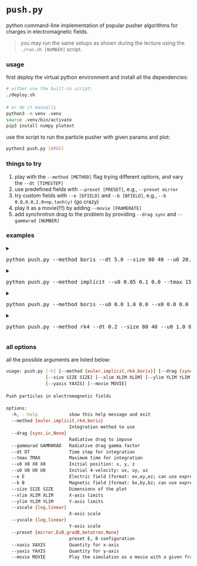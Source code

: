 # `push.py`

python command-line implementation of popular pusher algorithms for charges in electromagnetic fields. 

> you may run the same setups as shown during the lecture using the `./run.sh [NUMBER]` script.

### usage

first deploy the virtual python environment and install all the dependencies:

```sh
# either use the built-in script:
./deploy.sh

# or do it manually
python3 -m venv .venv
source .venv/bin/activate
pip3 install numpy plotext
```

use the script to run the particle pusher with given params and plot:

```sh
python3 push.py [ARGS]
```

### things to try

1. play with the `--method [METHOD]` flag trying different options, and vary the `--dt [TIMESTEP]`
2. use predefined fields with `--preset [PRESET]`, e.g., `--preset mirror`
3. try custom fields with `--e [EFIELD]` and `--b [BFIELD]`, e.g., `--b 0.0,0.0,2.0+np.tanh(y)` (go crazy)
4. play it as a movie(!!!) by adding `--movie [FRAMERATE]`
5. add synchrotron drag to the problem by providing `--drag sync` and `--gammarad [NUMBER]`

### examples

<details>
<summary><pre>python push.py --method boris --dt 5.0 --size 80 40 --u0 20.0 0.0 0.0 --tmax 500 --e 0.0,0.5,0.0 --b 0.0,0.0,1.0</pre></summary>

![demo-1](demos/demo-1.png)

</details>

<details>
<summary><pre>python push.py --method implicit --u0 0.05 0.1 0.0 --tmax 150 --preset mirror --dt 0.05</pre></summary>

![demo-2](demos/demo-2.png)

</details>

<details>
<summary><pre>python push.py --method boris --u0 0.0 1.0 0.0 --x0 0.0 0.0 0.0 --tmax 40 --preset betatron --dt 0.02</pre></summary>

![demo-3](demos/demo-3.png)

</details>

<details>
<summary><pre>python push.py --method rk4 --dt 0.2 --size 80 40 --u0 1.0 0.0 0.0 --tmax 100 --e "0.0,0.0,0.0" --b "0.0,0.0,1/(1+t/20)"</pre></summary>

![demo-4](demos/demo-4.png)

</details>


### all options

all the possible arguments are listed below:
```sh
usage: push.py [-h] [--method {euler,implicit,rk4,boris}] [--drag {sync,ic,None}] [--gammarad GAMMARAD] [--dt DT] [--tmax TMAX] [--x0 X0 X0 X0] [--u0 U0 U0 U0] [--e E] [--b B]
               [--size SIZE SIZE] [--xlim XLIM XLIM] [--ylim YLIM YLIM] [--xscale {log,linear}] [--yscale {log,linear}] [--preset {mirror,ExB,gradB,betatron,None}] [--xaxis XAXIS]
               [--yaxis YAXIS] [--movie MOVIE]

Push particles in electromagnetic fields

options:
  -h, --help            show this help message and exit
  --method {euler,implicit,rk4,boris}
                        Integration method to use
  --drag {sync,ic,None}
                        Radiative drag to impose
  --gammarad GAMMARAD   Radiative drag gamma factor
  --dt DT               Time step for integration
  --tmax TMAX           Maximum time for integration
  --x0 X0 X0 X0         Initial position: x, y, z
  --u0 U0 U0 U0         Initial 4-velocity: ux, uy, uz
  --e E                 Electric field [format: ex,ey,ez; can use expressions with x, y, z, t]
  --b B                 Magnetic field [format: bx,by,bz; can use expressions with x, y, z, t]
  --size SIZE SIZE      Dimensions of the plot
  --xlim XLIM XLIM      X-axis limits
  --ylim YLIM YLIM      Y-axis limits
  --xscale {log,linear}
                        X-axis scale
  --yscale {log,linear}
                        Y-axis scale
  --preset {mirror,ExB,gradB,betatron,None}
                        preset E, B configuration
  --xaxis XAXIS         Quantity for x-axis
  --yaxis YAXIS         Quantity for y-axis
  --movie MOVIE         Play the simulation as a movie with a given framerate
```
